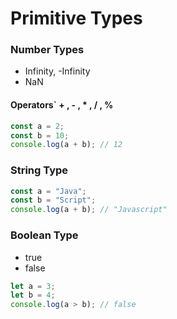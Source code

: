 # Primitive Types

### Number Types

- Infinity, -Infinity
- NaN

#### Operators` + , - , \* , / , %

```javascript
const a = 2;
const b = 10;
console.log(a + b); // 12
```

### String Type

```javascript
const a = "Java";
const b = "Script";
console.log(a + b); // "Javascript"
```

### Boolean Type

- true
- false

```javascript
let a = 3;
let b = 4;
console.log(a > b); // false
```
